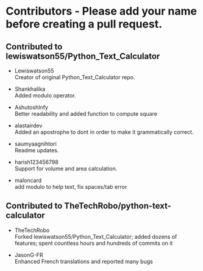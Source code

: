 # Contributors - Please add your name before creating a pull request.

## Contributed to lewiswatson55/Python_Text_Calculator

- Lewiswatson55  
Creator of original Python_Text_Calculator repo.

- Shankhalika  
Added modulo operator.

- AshutoshInfy  
Better readability and added function to compute square

- alastairdev  
Added an apostrophe to dont in order to make it grammatically correct. 

-  saumyaagnihtori   
Readme updates.

- harish123456798  
Support for volume and area calculation.

- maloncard  
 add modulo to help text, fix spaces/tab error 
 
## Contributed to TheTechRobo/python-text-calculator

- TheTechRobo  
Forked lewiswatson55/Python_Text_Calculator; added dozens of features; spent countless hours and hundreds of commits on it

- JasonG-FR  
Enhanced French translations and reported many bugs
